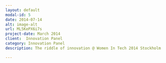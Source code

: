 ```yaml
---
layout: default
modal-id: 5
date: 2014-07-14
alt: image-alt
url: ML5KePX6i7s
project-date: March 2014
client:  Innovation Panel
category: Innovation Panel
description: The riddle of innovation @ Women In Tech 2014 Stockholm

---
```

